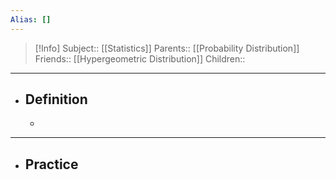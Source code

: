 ```yaml
---
Alias: []
---
```

> [!Info]
> Subject:: [[Statistics]]
> Parents:: [[Probability Distribution]]
> Friends:: [[Hypergeometric Distribution]]
> Children:: 
---
- ## Definition
	- 
---
- ## Practice